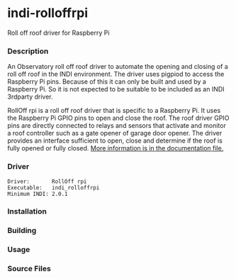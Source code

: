 # indi-rolloffrpi
Roll off roof driver for Raspberry Pi 

### Description

An Observatory roll off roof driver to automate the opening and closing of a roll off roof in the INDI environment.
The driver uses pigpiod to access the Raspberry Pi pins. Because of this it can only be built and used by a Raspberry Pi. So it is not expected to be suitable to be included as an INDI 3rdparty driver.

RollOff rpi is a roll off roof driver that is specific to a Raspberry Pi. It uses the Raspberry Pi GPIO pins to open and close the roof. The roof driver GPIO pins are directly connected to relays and sensors that activate and monitor a roof controller such as a gate opener of garage door opener. The driver provides an interface sufficient to open, close and determine if the roof is fully opened or fully closed.
[More information is in the documentation file.](doc/rolloffrpi.md)

### Driver
```
Driver:       RollOff rpi
Executable:   indi_rolloffrpi
Minimum INDI: 2.0.1
```

### Installation


### Building


### Usage


### Source Files


